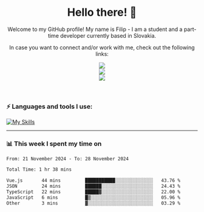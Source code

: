 <h1 align="center">  Hello there! 👋</h1>

<p align="center">Welcome to my GitHub profile! My name is Filip - I am a student and a part-time developer currently based in Slovakia.</p>
<p align="center">In case you want to connect and/or work with me, check out the following links: </p>
<div align="center">
<a href="https://www.linkedin.com/in/filip-sipos-7566b5309/">
  <img src="https://img.shields.io/badge/LinkedIn-0077B5?style=for-the-badge&logo=linkedin&logoColor=white"></img>
</a>
</br>
<a href="https://filipsipos.netlify.app">
  <img src="https://img.shields.io/badge/website-000000?style=for-the-badge&logo=About.me&logoColor=white"></img>
</a>
</br>
<a href="mailto:filip.sipos@student.leaf.academy">
  <img src="https://img.shields.io/badge/Gmail-D14836?style=for-the-badge&logo=gmail&logoColor=white"></img>
</a>
</div>

</br>
</br>

### ⚡ Languages and tools I use:

[![My Skills](https://skillicons.dev/icons?i=html,css,tailwind,js,ts,vue,react,nodejs,firebase,azure,git,postman,figma&theme=dark)](https://skillicons.dev)

---

### 📊 This week I spent my time on</h3>

<!--START_SECTION:waka-->

```txt
From: 21 November 2024 - To: 28 November 2024

Total Time: 1 hr 38 mins

Vue.js       44 mins         ███████████░░░░░░░░░░░░░░   43.76 %
JSON         24 mins         ██████░░░░░░░░░░░░░░░░░░░   24.43 %
TypeScript   22 mins         █████▓░░░░░░░░░░░░░░░░░░░   22.00 %
JavaScript   6 mins          █▒░░░░░░░░░░░░░░░░░░░░░░░   05.96 %
Other        3 mins          ▓░░░░░░░░░░░░░░░░░░░░░░░░   03.29 %
```

<!--END_SECTION:waka-->
